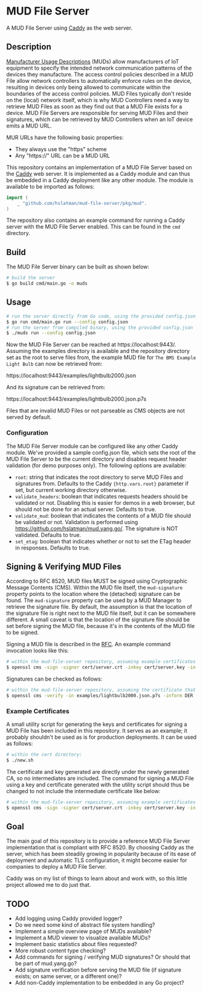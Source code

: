 # MUD File Server

A MUD File Server using [Caddy](https://caddyserver.com/) as the web server.

## Description

[Manufacturer Usage Descriptions](https://tools.ietf.org/html/rfc8520) (MUDs) allow manufacturers of IoT equipment to specify the intended network communication patterns of the devices they manufacture. 
The access control policies described in a MUD File allow network controllers to automatically enforce rules on the device, resulting in devices only being allowed to communicate within the boundaries of the access control policies.
MUD Files typically don't reside on the (local) network itself, which is why MUD Controllers need a way to retrieve MUD Files as soon as they find out that a MUD File exists for a device.
MUD File Servers are responsible for serving MUD Files and their signatures, which can be retrieved by MUD Controllers when an IoT device emits a MUD URL.

MUR URLs have the following basic properties:

* They always use the "https" scheme
* Any "https://" URL can be a MUD URL

This repository contains an implementation of a MUD File Server based on the [Caddy](https://caddyserver.com/) web server.
It is implemented as a Caddy module and can thus be embedded in a Caddy deployment like any other module.
The module is available to be imported as follows:

```go
import (
    _ "github.com/hslatman/mud-file-server/pkg/mud".
)
```

The repository also contains an example command for running a Caddy server with the MUD File Server enabled.
This can be found in the `cmd` directory.

## Build

The MUD File Server binary can be built as shown below:

```bash
# build the server 
$ go build cmd/main.go -o muds
```

## Usage

```bash
# run the server directly from Go code, using the provided config.json 
$ go run cmd/main.go run --config config.json
# run the server from compiled binary, using the provided config.json 
$ ./muds run --config config.json
```

Now the MUD File Server can be reached at https://localhost:9443/.
Assuming the examples directory is available and the repository directory set as the root to serve files from, the example MUD file for `The BMS Example Light Bulb` can now be retrieved from:

https://localhost:9443/examples/lightbulb2000.json

And its signature can be retrieved from:

https://localhost:9443/examples/lightbulb2000.json.p7s

Files that are invalid MUD Files or not parseable as CMS objects are not served by default.

### Configuration

The MUD File Server module can be configured like any other Caddy module.
We've provided a sample config.json file, which sets the root of the MUD File Server to be the current directory and disables request header validation (for demo purposes only).
The following options are available:

* `root`: string that indicates the root directory to serve MUD Files and signatures from. Defaults to the Caddy `{http.vars.root}` parameter if set, but current working directory otherwise.
* `validate_headers`: boolean that indicates requests headers should be validated or not. Disabling this is easier for demos in a web browser, but should not be done for an actual server. Defaults to true.
* `validate_mud`: boolean that indicates the contents of a MUD file should be validated or not. Validation is performed using https://github.com/hslatman/mud.yang.go/. The signature is NOT validated. Defaults to true.
* `set_etag`: boolean that indicates whether or not to set the ETag header in responses. Defaults to true.

## Signing & Verifying MUD Files

According to RFC 8520, MUD files MUST be signed using Cryptographic Message Contents (CMS).
Within the MUD file itself, the `mud-signature` property points to the location where the (detached) signature can be found.
The `mud-signature` property can be used by a MUD Manager to retrieve the signature file.
By default, the assumption is that the location of the signature file is right next to the MUD file itself, but it can be somewhere different.
A small caveat is that the location of the signature file should be set before signing the MUD file, because it's in the contents of the MUD file to be signed.

Signing a MUD file is described in the [RFC](https://tools.ietf.org/html/rfc8520#section-13).
An example command invocation looks like this:

```bash
# within the mud-file-server repository, assuming example certificates and keys are available
$ openssl cms -sign -signer cert/server.crt -inkey cert/server.key -in examples/lightbulb2000.json -binary -outform DER -binary -certfile cert/intermediate.crt -out examples/lightbulb2000.json.p7s
```

Signatures can be checked as follows:

```bash
# within the mud-file-server repository, assuming the certificate that was used for signing the file is trusted
$ openssl cms -verify -in examples/lightbulb2000.json.p7s -inform DER -content examples/lightbulb2000.json
```

### Example Certificates

A small utility script for generating the keys and certificates for signing a MUD File has been included in this repository.
It serves as an example; it probably shouldn't be used as is for production deployments.
It can be used as follows:

```bash
# within the cert directory:
$ ./new.sh
```

The certificate and key generated are directly under the newly generated CA, so no intermediates are included.
The command for signing a MUD File using a key and certificate generated with the utility script should thus be changed to not include the intermediate certificate like below:

```bash
# within the mud-file-server repository, assuming example certificates and keys are available
$ openssl cms -sign -signer cert/server.crt -inkey cert/server.key -in examples/lightbulb2000.json -binary -outform DER -binary -out examples/lightbulb2000.json.p7s
```

## Goal

The main goal of this repository is to provide a reference MUD File Server implementation that is compliant with RFC 8520.
By choosing Caddy as the server, which has been steadily growing in popularity because of its ease of deployment and automatic TLS configuration, it might become easier for companies to deploy a MUD File Server.

Caddy was on my list of things to learn about and work with, so this little project allowed me to do just that.

## TODO

* Add logging using Caddy provided logger?
* Do we need some kind of abstract file system handling?
* Implement a simple overview page of MUDs available?
* Implement a MUD viewer to visualize available MUDs?
* Implement basic statistics about files requested?
* More robust content type checking?
* Add commands for signing / verifying MUD signatures? Or should that be part of mud.yang.go?
* Add signature verification before serving the MUD file (if signature exists; on same server, or a different one)?
* Add non-Caddy implementation to be embedded in any Go project?